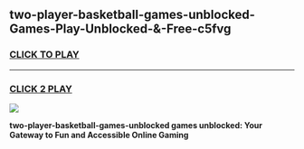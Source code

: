 
## two-player-basketball-games-unblocked-Games-Play-Unblocked-&-Free-c5fvg
<h3>
<a href="https://premium76.site?title=two-player-basketball-games-unblocked&ref=24A">CLICK TO PLAY</a></h3>
<hr>

<h3>
<a href="https://premium76.site?title=two-player-basketball-games-unblocked&ref=24A">CLICK 2 PLAY</a>
  
</h3>

<a href="https://premium76.site?title=two-player-basketball-games-unblocked&ref=24A"><img src="https://clearcache.store/games.png"></a>


**two-player-basketball-games-unblocked games unblocked: Your Gateway to Fun and Accessible Online Gaming**
